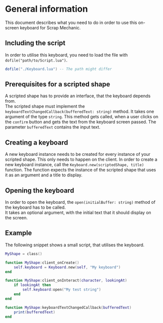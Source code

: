 # General information
This document describes what you need to do in order to use this on-screen keyboard for Scrap Mechanic.

## Including the script
In order to utilise this keyboard, you need to load the file with `dofile("path/to/Script.lua")`.
```lua
dofile("./Keyboard.lua") -- The path might differ
```

## Prerequisites for a scripted shape
A scripted shape has to provide an interface, that the keyboard depends from.  
The scripted shape must implement the `keyboardTextChangedCallback(bufferedText: string)` method.
It takes one argument of the type `string`. This method gets called, when a user clicks on the `confirm` button and gets the text from the keyboard screen passed.
The parameter `bufferedText` contains the input text.

## Creating a keyboard
A new keyboard instance needs to be created for every instance of your scripted shape.
This only needs to happen on the client. In order to create a new keyboard instance, call the `Keyboard.new(scriptedShape, title)` function.
The function expects the instance of the scripted shape that uses it as an argument and a title to display.

## Opening the keyboard
In order to open the keyboard, the `open(initialBuffer: string)` method of the keyboard has to be called.  
It takes an optional argument, with the initial text that it should display on the screen.

## Example
The following snippet shows a small script, that utilises the keyboard.

```lua
MyShape = class()

function MyShape:client_onCreate()
    self.keyboard = Keyboard.new(self, "My keyboard")
end

function MyShape:client_onInteract(character, lookingAt)
    if lookingAt then
        self.keyboard:open("My test string")
    end
end

function MyShape:keyboardTextChangedCallback(bufferedText)
    print(bufferedText)
end
```
